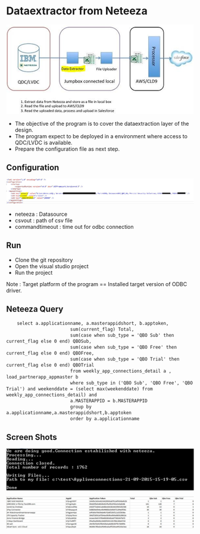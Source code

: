 # Dataextractor from Neteeza

![Alt text](images/design.jpg "Overall Design")

* The objective of the program is to cover the dataextraction layer of the design.
* The program expect to be deployed in a environment where access to QDC/LVDC is available.
* Prepare the configuration file as next step.

## Configuration

![Alt text](images/config.JPG "Application")

* neteeza : Datasource
* csvout  : path of csv file
* commandtimeout : time out for odbc connection

## Run

* Clone the git repository
* Open the visual studio project
* Run the project

Note : Target platform of the program == Installed target version of ODBC driver.

## Neteeza Query

		select a.applicationname, a.masterappidshort, b.apptoken,
                            sum(current_flag) Total,
                            sum(case when sub_type = 'QBO Sub' then current_flag else 0 end) QBOSub,
                            sum(case when sub_type = 'QBO Free' then current_flag else 0 end) QBOFree,
                            sum(case when sub_type = 'QBO Trial' then current_flag else 0 end) QBOTrial
                            from weekly_app_connections_detail a , load_partnerapp_appmaster b
                            where sub_type in ('QBO Sub', 'QBO Free', 'QBO Trial') and weekenddate = (select max(weekenddate) from weekly_app_connections_detail) and 
                            a.MASTERAPPID = b.MASTERAPPID 
                            group by a.applicationname,a.masterappidshort,b.apptoken 
                            order by a.applicationname


## Screen Shots

![Alt text](images/console.JPG "Application")

![Alt text](images/sample-out.JPG "Sample Out")
